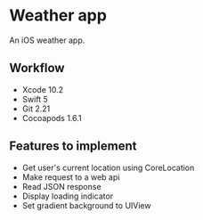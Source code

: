 # Weather app

An iOS weather app.

## Workflow

- Xcode 10.2
- Swift 5
- Git 2.21
- Cocoapods 1.6.1

## Features to implement

- Get user's current location using CoreLocation
- Make request to a web api
- Read JSON response
- Display loading indicator
- Set gradient background to UIView
